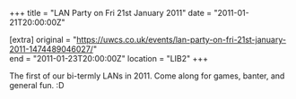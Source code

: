 +++
title = "LAN Party on Fri 21st January 2011"
date = "2011-01-21T20:00:00Z"

[extra]
original = "https://uwcs.co.uk/events/lan-party-on-fri-21st-january-2011-1474489046027/"    
end = "2011-01-23T20:00:00Z"
location = "LIB2"
+++

The first of our bi-termly LANs in 2011. Come along for games, banter, and general fun. :D

